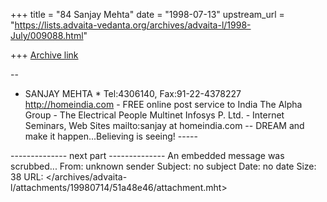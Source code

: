 +++
title = "84 Sanjay Mehta"
date = "1998-07-13"
upstream_url = "https://lists.advaita-vedanta.org/archives/advaita-l/1998-July/009088.html"

+++
[Archive link](https://lists.advaita-vedanta.org/archives/advaita-l/1998-July/009088.html)



--
*  SANJAY MEHTA  *    Tel:4306140, Fax:91-22-4378227
http://homeindia.com - FREE online post service to India
The Alpha Group - The Electrical People
Multinet Infosys P. Ltd. - Internet Seminars, Web Sites
mailto:sanjay at homeindia.com
-- DREAM and make it happen...Believing is seeing! -----

-------------- next part --------------
An embedded message was scrubbed...
From: unknown sender
Subject: no subject
Date: no date
Size: 38
URL: </archives/advaita-l/attachments/19980714/51a48e46/attachment.mht>
